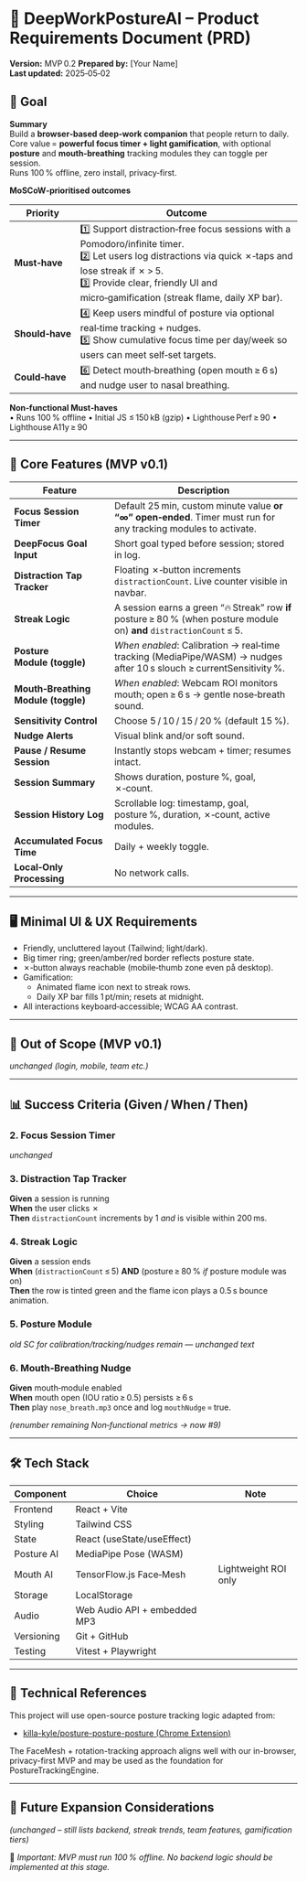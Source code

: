 # 🧾 DeepWorkPostureAI – Product Requirements Document (PRD)
**Version:** MVP 0.2   <!-- CHANGED -->
**Prepared by:** [Your Name]  
**Last updated:** 2025‑05‑02   <!-- CHANGED -->

## 🎯 Goal

**Summary**  
Build a **browser‑based deep‑work companion** that people return to daily.  
Core value = **powerful focus timer + light gamification**, with optional **posture** and **mouth‑breathing** tracking modules they can toggle per session.  
Runs 100 % offline, zero install, privacy‑first.

**MoSCoW‑prioritised outcomes**

| Priority | Outcome |
|----------|---------|
| **Must‑have** | 1️⃣ Support distraction‑free focus sessions with a Pomodoro/infinite timer.<br>2️⃣ Let users log distractions via quick ✗‑taps and lose streak if ✗ > 5.<br>3️⃣ Provide clear, friendly UI and micro‑gamification (streak flame, daily XP bar). |
| **Should‑have** | 4️⃣ Keep users mindful of posture via optional real‑time tracking + nudges.<br>5️⃣ Show cumulative focus time per day/week so users can meet self‑set targets. |
| **Could‑have** | 6️⃣ Detect mouth‑breathing (open mouth ≥ 6 s) and nudge user to nasal breathing. |

**Non‑functional Must‑haves**  
• Runs 100 % offline • Initial JS ≤ 150 kB (gzip) • Lighthouse Perf ≥ 90 • Lighthouse A11y ≥ 90

---

## 🧩 Core Features (MVP v0.1)

| Feature | Description |
|---------|-------------|
| **Focus Session Timer** | Default 25 min, custom minute value **or “∞” open‑ended**. Timer must run for any tracking modules to activate. |
| **DeepFocus Goal Input** | Short goal typed before session; stored in log. |
| **Distraction Tap Tracker** <!-- NEW --> | Floating ✗‑button increments `distractionCount`. Live counter visible in navbar. |
| **Streak Logic** <!-- CHANGED --> | A session earns a green “🔥 Streak” row **if** posture ≥ 80 % (when posture module on) **and** `distractionCount` ≤ 5. |
| **Posture Module (toggle)** | *When enabled*: Calibration → real‑time tracking (MediaPipe/WASM) → nudges after 10 s slouch ≥ currentSensitivity %. |
| **Mouth‑Breathing Module (toggle)** <!-- NEW --> | *When enabled*: Webcam ROI monitors mouth; open ≥ 6 s → gentle nose‑breath sound. |
| **Sensitivity Control** | Choose 5 / 10 / 15 / 20 % (default 15 %). |
| **Nudge Alerts** | Visual blink and/or soft sound. |
| **Pause / Resume Session** | Instantly stops webcam + timer; resumes intact. |
| **Session Summary** | Shows duration, posture %, goal, ✗‑count. |
| **Session History Log** | Scrollable log: timestamp, goal, posture %, duration, ✗‑count, active modules. |
| **Accumulated Focus Time** | Daily + weekly toggle. |
| **Local‑Only Processing** | No network calls. |

---

## 🖥️ Minimal UI & UX Requirements  <!-- NEW -->

* Friendly, uncluttered layout (Tailwind; light/dark).  
* Big timer ring; green/amber/red border reflects posture state.  
* ✗‑button always reachable (mobile‑thumb zone even på desktop).  
* Gamification:  
  * Animated flame icon next to streak rows.  
  * Daily XP bar fills 1 pt/min; resets at midnight.  
* All interactions keyboard‑accessible; WCAG AA contrast.  

---

## 🚫 Out of Scope (MVP v0.1)

*unchanged (login, mobile, team etc.)*

---

## 📊 Success Criteria (Given / When / Then)  <!-- only NEW/CHANGED rows -->

### 2. Focus Session Timer
*unchanged*

### 3. Distraction Tap Tracker  <!-- NEW -->
**Given** a session is running  
**When** the user clicks ✗  
**Then** `distractionCount` increments by 1 *and* is visible within 200 ms.

### 4. Streak Logic  <!-- CHANGED -->
**Given** a session ends  
**When** (`distractionCount` ≤ 5) **AND** (posture ≥ 80 % *if* posture module was on)  
**Then** the row is tinted green and the flame icon plays a 0.5 s bounce animation.

### 5. Posture Module  <!-- renumbered -->
*old SC for calibration/tracking/nudges remain — unchanged text*

### 6. Mouth‑Breathing Nudge  <!-- NEW -->
**Given** mouth‑module enabled  
**When** mouth open (IOU ratio ≥ 0.5) persists ≥ 6 s  
**Then** play `nose_breath.mp3` once and log `mouthNudge` = true.

*(renumber remaining Non‑functional metrics → now #9)*

---

## 🛠️ Tech Stack

| Component | Choice | Note |
|-----------|--------|------|
| Frontend | React + Vite | |
| Styling | Tailwind CSS | |
| State | React (useState/useEffect) | |
| Posture AI | MediaPipe Pose (WASM) | |
| Mouth AI <!-- NEW --> | TensorFlow.js Face‑Mesh | Lightweight ROI only |
| Storage | LocalStorage | |
| Audio | Web Audio API + embedded MP3 | |
| Versioning | Git + GitHub | |
| Testing | Vitest + Playwright | |

---

## 🔗 Technical References

This project will use open-source posture tracking logic adapted from:

- [killa-kyle/posture-posture-posture (Chrome Extension)](https://github.com/killa-kyle/posture-posture-posture-chrome-extension)

The FaceMesh + rotation-tracking approach aligns well with our in-browser, privacy-first MVP and may be used as the foundation for PostureTrackingEngine.


---

## 🔮 Future Expansion Considerations
*(unchanged – still lists backend, streak trends, team features, gamification tiers)*

🧠 *Important: MVP must run 100 % offline. No backend logic should be implemented at this stage.*
